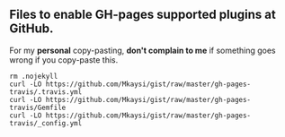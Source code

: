 ## Files to enable GH-pages supported plugins at GitHub.

For my **personal** copy-pasting, **don't complain to me** if something 
goes wrong if you copy-paste this.

```
rm .nojekyll
curl -LO https://github.com/Mkaysi/gist/raw/master/gh-pages-travis/.travis.yml
curl -LO https://github.com/Mkaysi/gist/raw/master/gh-pages-travis/Gemfile
curl -LO https://github.com/Mkaysi/gist/raw/master/gh-pages-travis/_config.yml
```
